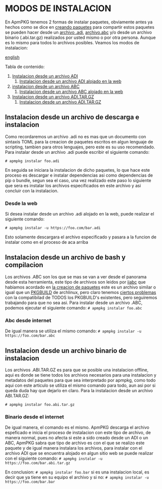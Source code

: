 # MODOS DE INSTALACION
En ApmPKG tenemos 2 formas de instalar paquetes, obviamente antes ya hechos como se dice en [creando paquetes](creando_paquetes.md) para compartir estos paquetes se pueden hacer desde un [archivo .adi](creando_paquetes.md#adi), [archivo.abc](creando_paquetes.md#abc) y/o desde un archivo binario (.abi.tar.gz) realizados por usted mismo o por otra persona. Aunque es lo mismo para todos lo archivos posibles. Veamos los modos de instalacion:

[english](./modos_de_instalacion_en.md)

Tabla de contenido:
1. [Instalacion desde un archivo ADI](#instalacion-desde-un-archivo-de-descarga-e-instalacion)
	1. [Instalacion desde un archivo ADI alojado en la web](#desde-la-web)
2. [instalacion desde un archivo ABC](#instalacion-desde-un-archivo-de-bash-y-compilacion)
	1. [Instalacion desde un archivo ABC alojado en la web](#abc-desde-internet)
3. [Instalacion desde un archivo ADI.TAR.GZ](#instalacion-desde-un-archivo-binario-de-instalacion)
	1. [Instalacion desde un archivo ADI.TAR.GZ](#binario-desde-el-internet)
	
	


## Instalacion desde un archivo de descarga e instalacion
Como recordaremos un archivo .adi no es mas que un documento con sintaxis TOML para la creacion de paquetes escritos en algun lenguaje de scripting, tambien para otros lenguajes, pero este es su uso recomendado. Para instalar desde un archivo .adi puede escribir el siguiente comando:

`# apmpkg instalar foo.adi`

En seguida se iniciara la instalacion de dicho paquetes, lo que hace este proceso es descargar e instalar dependencias asi como dependencias de pip o bundle, segun sea el caso, una vez realizado este paso lo siguiente que sera es instalar los archivos especificados en este archivo y asi concluir con la instalacion.

### Desde la web

Si desea instalar desde un archivo .adi alojado en la web, puede realizar el siguiente comando:

`# apmpkg instalar -u https://foo.com/bar.adi`

Esto solamente descargara el archivo especificado y pasara a la funcion de instalar como en el proceso de aca arriba


## Instalacion desde un archivo de bash y compilacion

Los archivos .ABC son los que se mas se van a ver desde el panorama desde esta herramienta, este tipo de archivos son leidos por [iiabc](creando_paquetes.md#abc) que habiamos acordado en [la creacion de paquetes](creando_paquetes.md) este es un archivo similar o igual que un [PKGBUILD](https://wiki.archlinux.org/index.php/PKGBUILD) de archlinux, pero claro tenemos [ciertos problemas](creando_paquetes.md#complicaciones-abc) con la compatibilad de TODOS los PKGBUILD's existentes, pero seguiremos trabajando para que no sea asi. Para instalar desde un archivo .ABC, podemos ejecutar el siguiente comando:
`# apmpkg instalar foo.abc`

### Abc desde internet

De igual manera se utiliza el mismo comando:
`# apmpkg instalar -u https://foo.com/bar.abc`

## Instalacion desde un archivo binario de instalacion

Los archivos .ABI.TAR.GZ es para que se posible una instalacion offline, aqui es donde se tiene todos los archivos necesarios para una instalacion y metadatos del paquetes para que sea interpretado por apmpkg, como todo aqui con este articulo se utiliza el mismo comando para todo, aun asi por si queda duda hay que dejarlo en claro. Para la instalacion desde un archivo ABI.TAR.GZ:

`# apmpkg instalar foo.abi.tar.gz`

### Binario desde el internet

De igual manera, el comando es el mismo. ApmPKG descarga el archivo espeficado e inicia el proceso de instalacion con este tipo de archivo, de manera normal, pues no afecta si este a sido creado desde un ADI o un ABC, ApmPKG sabra que tipo de archivo es con el que se realizo este paquete y de igual manera instalara los archivos, para instalar con el archivo ADI que se encuentra alojado en algun sitio web se puede realizar con el siguiente comando:
`# apmpkg instalar -u https://foo.com/bar.abi.tar.gz`

En conclusion: 
`# apmpkg instalar foo.bar` si es una instalacion local, es decir que ya tiene en su equipo el archivo y si no: `# apmpkg instalar -u https://foo.com/bar.bar`
